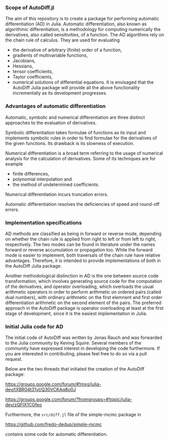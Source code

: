 ### Scope of AutoDiff.jl

The aim of this repository is to create a package for performing automatic 
differentiation (AD) in Julia. Automatic differentiation, also known as 
algorithmic differentiation, is a methodology for computing numerically the 
derivatives, also called sensitivities, of a function. The AD algorithms 
rely on the chain rule of calculus. They are used for evaluating
* the derivative of arbitrary (finite) order of a function,
* gradients of multivariable functions,
* Jacobians, 
* Hessians,
* tensor coefficients,
* Taylor coefficients,
* numerical solutions of differential equations.
It is envisaged that the AutoDiff Julia package will provide all the above 
functionality incrementally as its development progresses.

### Advantages of automatic differentiation

Automatic, symbolic and numerical differentiation are three distinct approaches 
to the evaluation of derivatives.

Symbolic differentiation takes formulae of functions as its input and 
implements symbolic rules in order to find formulae for the derivatives of the 
given functions. Its drawback is its slowness of execution.

Numerical differentiation is a broad term referring to the usage of numerical 
analysis for the calculation of derivatives. Some of its techniques are for 
example
* finite differences,
* polynomial interpolation and
* the method of undetermined coefficients.

Numerical differentiation incurs truncation errors.

Automatic differentiation resolves the deficiencies of speed and round-off 
errors.

### Implementation specifications

AD methods are classified as being in forward or reverse mode, depending on 
whether the chain rule is applied from right to left or from left to right, 
respectively. The two modes can be found in literature under the names forward 
or reverse accumulation or propagation too. While the forward mode is easier to 
implement, both traversals of the chain rule have relative advantages. 
Therefore, it is intended to provide implementations of both in the AutoDiff 
Julia package.

Another methodological distinction in AD is the one between source code 
transformation, which involves generating source code for the computation of 
the derivatives, and operator overloading, which overloads the usual arithmetic 
operators in order to perform arithmetic on ordered pairs (called dual 
numbers), with ordinary arithmetic on the first elemnent and first order 
differentiation arithmetic on the second element of the pairs. The preferred 
approach in the AutoDiff package is operator overloading at least at the first 
stage of development, since it is the easiest implementation in Julia.

### Initial Julia code for AD

The initial code of AutoDiff was written by Jonas Rauch and was forwarded to 
the Julia community by Keving Squire. Several members of the community have 
expressed interest in developing the code furthermore. If you are interested in 
contributing, please feel free to do so via a pull request.

Below are the two threads that initiated the creation of the AutoDiff package:

https://groups.google.com/forum/#!msg/julia-dev/tXBR04t31vI/Q30VCKAq8o0J

https://groups.google.com/forum/?fromgroups=#!topic/julia-dev/zQFlX1CGfeo

Furthermore, the `src/diff.jl` file of the simple-mcmc package in

https://github.com/fredo-dedup/simple-mcmc

contains some code for automatic differentiation.
